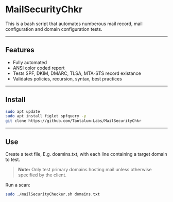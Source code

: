 # MailSecurityChkr

  This is a bash script that automates numberous mail record, mail configuration and domain configuration tests.

---

## Features

  - Fully automated
  - ANSI color coded report
  - Tests SPF, DKIM, DMARC, TLSA, MTA-STS record existance
  - Validates policies, recursion, syntax, best practices

---

## Install

  ```bash
  sudo apt update
  sudo apt install figlet spfquery -y
  git clone https://github.com/Tantalum-Labs/MailSecurityChkr
  ```
---

## Use

  Create a text file, E.g. doamins.txt, with each line containing a target domain to test.

  > **Note:** Only test primary domains hosting mail unless otherwise specified by the client.

  
  Run a scan:
  ```bash
  sudo ./mailSecurityChecker.sh domains.txt
  ```
